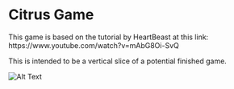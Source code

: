 <h1>Citrus Game</h1>
<p>
This game is based on the tutorial by HeartBeast at this link: https://www.youtube.com/watch?v=mAbG8Oi-SvQ

This is intended to be a vertical slice of a potential finished game. </p>

![Alt Text](/relative/path/to/CitrusGameScreenshot.png?raw=true "CitrusGameScreenshot")
